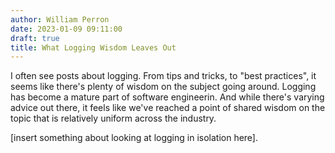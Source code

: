 ```yaml
---
author: William Perron
date: 2023-01-09 09:11:00
draft: true
title: What Logging Wisdom Leaves Out
---
```


I often see posts about logging. From tips and tricks, to "best practices", it
seems like there's plenty of wisdom on the subject going around. Logging has
become a mature part of software engineerin. And while there's varying advice
out there, it feels like we've reached a point of shared wisdom on the topic
that is relatively uniform across the industry.

[insert something about looking at logging in isolation here].
